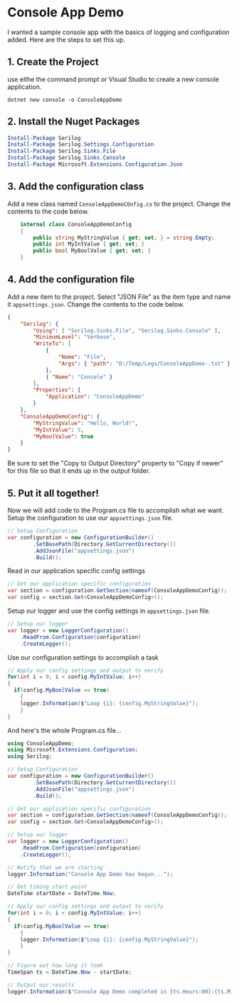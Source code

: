 # Console App Demo
I wanted a sample console app with the basics of logging and configuration added. Here are the steps to set this up.

## 1. Create the Project
use eithe the command prompt or Visual Studio to create a new console application.
```
dotnet new console -o ConsoleAppDemo
```

## 2. Install the Nuget Packages
```Powershell
Install-Package Serilog
Install-Package Serilog.Settings.Configuration
Install-Package Serilog.Sinks.File
Install-Package Serilog.Sinks.Console
Install-Package Microsoft.Extensions.Configuration.Json
```
## 3. Add the configuration class
Add a new class named ```ConsoleAppDemoCOnfig.cs``` to the project. Change the contents to the code below.
```c#
	internal class ConsoleAppDemoConfig
	{
		public string MyStringValue { get; set; } = string.Empty;
		public int MyIntValue { get; set; }
		public bool MyBoolValue { get; set; }
	}
```

## 4. Add the configuration file
Add a new item to the project. Select "JSON File" as the item type and name it ```appsettings.json```.  Change the contents to the code below.
```json
{
	"Serilog": {
		"Using": [ "Serilog.Sinks.File", "Serilog.Sinks.Console" ],
		"MinimumLevel": "Verbose",
		"WriteTo": [
			{
				"Name": "File",
				"Args": { "path": "D:/Temp/Logs/ConsoleAppDemo-.txt" }
			},
			{ "Name": "Console" }
		],
		"Properties": {
			"Application": "ConsoleAppDemo"
		}
	},
	"ConsoleAppDemoConfig": {
		"MyStringValue": "Hello, World!",
		"MyIntValue": 5,
		"MyBoolValue": true
	}
}
```
Be sure to set the "Copy to Output Directory" property to "Copy if newer" for this file so that it ends up in the output folder.

## 5. Put it all together!
Now we will add code to the Program.cs file to accomplish what we want.
Setup the configuration to use our ```appsettings.json``` file.
```c#
// Setup Configuration
var configuration = new ConfigurationBuilder()
        .SetBasePath(Directory.GetCurrentDirectory())
        .AddJsonFile("appsettings.json")
        .Build();
```

Read in our application specific config settings
```c#
// Get our application specific configuration
var section = configuration.GetSection(nameof(ConsoleAppDemoConfig));
var config = section.Get<ConsoleAppDemoConfig>();
```

Setup our logger and use the config settings in ```appsettings.json``` file.
```c#
// Setup our logger
var logger = new LoggerConfiguration()
    .ReadFrom.Configuration(configuration)
    .CreateLogger();
```

Use our configuration settings to accomplish a task
```c#
// Apply our config settings and output to verify
for(int i = 0; i < config.MyIntValue; i++)
{
  if(config.MyBoolValue == true)
	{
    logger.Information($"Loop {i}: {config.MyStringValue}");
	}
}
```

And here's the whole Program.cs file...
```c#
using ConsoleAppDemo;
using Microsoft.Extensions.Configuration;
using Serilog;

// Setup Configuration
var configuration = new ConfigurationBuilder()
        .SetBasePath(Directory.GetCurrentDirectory())
        .AddJsonFile("appsettings.json")
        .Build();

// Get our application specific configuration
var section = configuration.GetSection(nameof(ConsoleAppDemoConfig));
var config = section.Get<ConsoleAppDemoConfig>();

// Setup our logger
var logger = new LoggerConfiguration()
    .ReadFrom.Configuration(configuration)
    .CreateLogger();

// Notify that we are starting
logger.Information("Console App Demo has begun...");

// Get timing start point
DateTime startDate = DateTime.Now;

// Apply our config settings and output to verify
for(int i = 0; i < config.MyIntValue; i++)
{
  if(config.MyBoolValue == true)
	{
    logger.Information($"Loop {i}: {config.MyStringValue}");
	}
}

// Figure out how long it took
TimeSpan ts = DateTime.Now - startDate;

// Output our results
logger.Information($"Console App Demo completed in {ts.Hours:00}:{ts.Minutes:00}:{ts.Seconds:00}.{ts.Milliseconds:000}");
```
